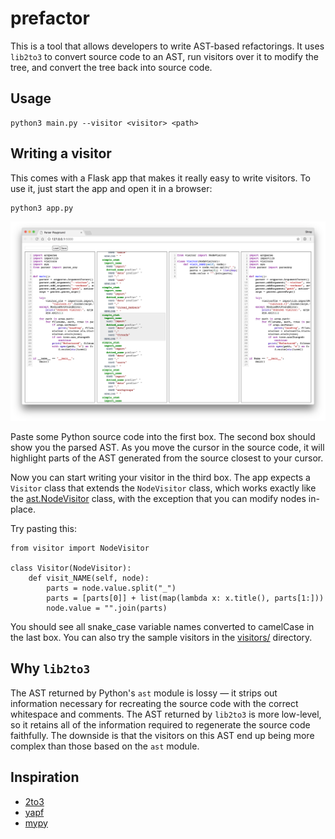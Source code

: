 # prefactor
This is a tool that allows developers to write AST-based refactorings. It uses `lib2to3` to convert source code to an AST, run visitors over it to modify the tree, and convert the tree back into source code.

## Usage

```
python3 main.py --visitor <visitor> <path>
```

## Writing a visitor

This comes with a Flask app that makes it really easy to write visitors. To use it, just start the app and open it in a browser:
```
python3 app.py
```
![screenshot](https://raw.githubusercontent.com/banga/prefactor/master/screenshot.png)

Paste some Python source code into the first box. The second box should show you the parsed AST. As you move the cursor in the source code, it will highlight parts of the AST generated from the source closest to your cursor.

Now you can start writing your visitor in the third box. The app expects a `Visitor` class that extends the `NodeVisitor` class, which works exactly like the [ast.NodeVisitor](https://docs.python.org/2/library/ast.html#ast.NodeVisitor) class, with the exception that you can modify nodes in-place.

Try pasting this:

```
from visitor import NodeVisitor

class Visitor(NodeVisitor):
    def visit_NAME(self, node):
        parts = node.value.split("_")
        parts = [parts[0]] + list(map(lambda x: x.title(), parts[1:]))
        node.value = "".join(parts)
```

You should see all snake_case variable names converted to camelCase in the last box. You can also try the sample visitors in the [visitors/](https://github.com/banga/prefactor/tree/master/visitors) directory.

## Why `lib2to3`

The AST returned by Python's `ast` module is lossy — it strips out information necessary for recreating the source code with the correct whitespace and comments. The AST returned by `lib2to3` is more low-level, so it retains all of the information required to regenerate the source code faithfully. The downside is that the visitors on this AST end up being more complex than those based on the `ast` module.

## Inspiration
- [2to3](https://docs.python.org/3.0/library/2to3.html)
- [yapf](https://github.com/google/yapf)
- [mypy](https://github.com/python/mypy)

